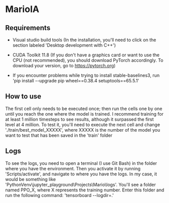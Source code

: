 # MarioIA

## Requirements

- Visual studio build tools (In the installation, you'll need to click on the section labeled 'Desktop development with C++')

- CUDA Toolkit 11.8 (If you don't have a graphics card or want to use the CPU (not recommended), you should download PyTorch accordingly. To download your version, go to https://pytorch.org)

- If you encounter problems while trying to install stable-baselines3, run 'pip install --upgrade pip wheel==0.38.4 setuptools==65.5.1'


## How to use

The first cell only needs to be executed once; then run the cells one by one until you reach the one where the model is trained. I recommend training for at least 1 million timesteps to see results, although it surpassed the first level at 4 million. To test it, you'll need to execute the next cell and change './train/best_model_XXXXX', where XXXXX is the number of the model you want to test that has been saved in the 'train' folder

## Logs

To see the logs, you need to open a terminal (I use Git Bash) in the folder where you have the environment. Then you activate it by running 'Scripts/activate', and navigate to where you have the logs. In my case, it would be something like 'PythonVenv\jupyter_playground\Projects\Mario\logs'. You'll see a folder named PPO_X, where X represents the training number. Enter this folder and run the following command: 'tensorboard --logdir=.'

